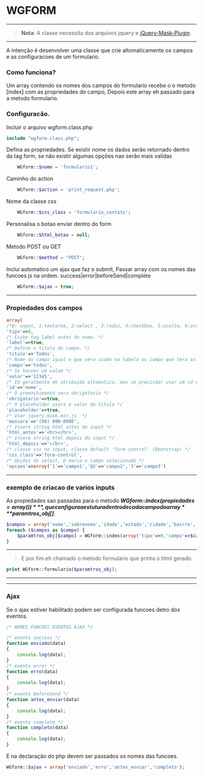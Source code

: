 # WGFORM

---

> **Nota**: A classe necessita dos arquivos jquery e [jQuery-Mask-Plugin](github.com/igorescobar/jQuery-Mask-Plugin).

---

A intenção é desenvolver uma classe que crie altomaticamente os campos e as configuracoes de um formulario.

### Como funciona?
Um array contendo os nomes dos campos do formulario recebe o o metodo [index] com as propriedades do campo,
Depois este array eh passado para a metodo formulario. 


### Configuracão.
Incluir o arquivo wgform.class.php
```php
include "wgform.class.php";
```

Defina as propriedades.
Se existir nome os dados serão retornado dentro da tag form, se não existir algumas opções nao serão mais validas 
```php
	WGform::$nome = 'formulario1';
```
Caminho do action
```php
	WGform::$action = 'print_request.php';
```
Nome da classe css
```php
	WGform::$css_class = 'formulario_contato';
```
Personalisa o botao enviar dentro do form
```php
	WGform::$html_botao = null;
```	
Metodo POST ou GET
```php
	WGform::$method = "POST";
```	
Inclui automatico um ajax que faz o submit, Passar array com os nomes das funcoes js na ordem. success|error|beforeSend|complete 
```php
	WGform::$ajax = true;
```	
-----------------
### Propiedades dos campos
```php
array(
/*0: input, 1:textarea, 2:select , 3:radio, 4:checkbox, 5:oculto, 6:arquivo, default:input */
'tipo'=>0, 
/* Exibe tag label antes do nome. */
'label'=>true, 
/* Define o titulo do campo. */
'titulo'=>'Todos', 
/* Nome do campo igual o que sera usado na tabela ou campo que tera as opções. */
'campo'=>'todos',  
/* Se houver um value */
'valor'=>'12345', 
/* Id geralmente eh atribuido altomatico, mas se precisdar usar um id expecifico */
'id'=>'nome', 
/* O preenchimanto sera obrigatorio */
'obrigatorio'=>true, 
/* O placeholder usara o valor do titulo */
'placeholder'=>true, 
/* Usar jquery.mask.min.js  */
'mascara'=>'(00) 000-0000', 
/* Insere string html antes do input */
'html_antes'=>'<hr></hr>', 
/* Insere string html depois do input */
'html_depois'=>'</br>', 
/* classe css no input, classe default 'form-control' (Bootstrap) */
'css_class'=>'form-control', 
/* Opções do select, @ marca o campo selecionado */
'opcoes'=>array('1'=>'campo1','@2'=>'campo2','3'=>'campo3')
```	
------------------
### exemplo de criacao de varios inputs
As propiedades sao passadas para o metodo  ***WGform::index($propiedades = array())***,
que configura a estutura dentro de cada  campo do array ***$paramtros_obj[]***.
```php
$campos = array('nome','sobrenome','idade','estado','cidade','bairro','rua','numero','cep');
foreach ($campos as $campo) {
	$paramtros_obj[$campo] = WGform::index(array('tipo'=>0,'campo'=>$campo,'titulo'=>$campo,'label'=>true));
}
```
---
> E por fim eh chamado o metodo formulario  que printa o html gerado.
```php
print WGform::formulario($paramtros_obj);
```
---

------------------
### Ajax
Se o ajax estiver habilitado podem ser configurada funcoes detro dos eventos. 

```javascript
/* NOMES FUNCOES EVENTOS AJAX */

/* evento success */
function enviado(data)
{
	console.log(data);
}
/* evento error */
function erro(data)
{
	console.log(data);
}
/* evento beforeSend */
function antes_enviar(data)
{
	console.log(data);
} 
/* evento complete */
function completo(data)
{
	console.log(data);	
}
```

E na declaração do php devem ser passados os nomes das funcoes. 
```php
WGform::$ajax = array('enviado','erro','antes_enviar','completo');
```

